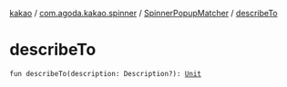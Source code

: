 [kakao](../../index.md) / [com.agoda.kakao.spinner](../index.md) / [SpinnerPopupMatcher](index.md) / [describeTo](./describe-to.md)

# describeTo

`fun describeTo(description: Description?): `[`Unit`](https://kotlinlang.org/api/latest/jvm/stdlib/kotlin/-unit/index.html)